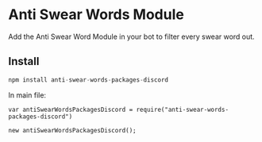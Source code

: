 # Anti Swear Words Module

Add the Anti Swear Word Module in your bot to filter every swear word out.

## Install

```js
npm install anti-swear-words-packages-discord
```

In main file:
```
var antiSwearWordsPackagesDiscord = require("anti-swear-words-packages-discord")

new antiSwearWordsPackagesDiscord();
```